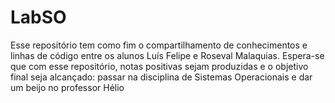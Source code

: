 # LabSO
Esse repositório tem como fim o compartilhamento de conhecimentos e linhas de código entre os alunos Luís Felipe e Roseval Malaquias. Espera-se que com esse repositório, notas positivas sejam produzidas e o objetivo final seja alcançado: passar na disciplina de Sistemas Operacionais e dar um beijo no professor Hélio
